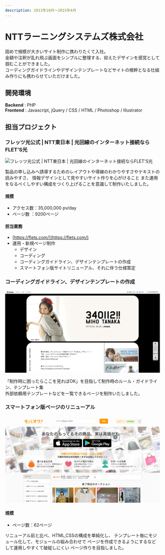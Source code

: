 ```yaml
---
description: 2013年10月～2015年4月
---
```


# NTTラーニングシステムズ株式会社

固めで規模が大きいサイト制作に携わりたくて入社。\
金額や注釈が乱れ飛ぶ画面をシンプルに整理する、抑えたデザインを感覚として掴むことができました。\
コーディングガイドラインやデザインテンプレートなどサイトの根幹となる仕組み作りにも携わらせていただけました。

## 開発環境

**Backend** : PHP\
**Frontend** : Javascript, jQuery / CSS / HTML / Photoshop / Illustrator

## 担当プロジェクト

### フレッツ光公式 | NTT東日本 | 光回線のインターネット接続ならFLET'S光

![フレッツ光公式 | NTT東日本 | 光回線のインターネット接続ならFLET'S光](<../.gitbook/assets/image (23) (1).png>)

製品の申し込みへ誘導するためのレイアウトや導線のわかりやすさやテキストの読みやすさ、 情報デザインとして見やすいサイト作りを心がけること また運用をなるべくしやすい構成をつくり上げることを意識して制作いたしました。

#### 規模

* アクセス数：35,000,000 pv/day
* ページ数 ：9200ページ

#### 担当業務

* [https://flets.com/](https://flets.com/)
* 運用・新規ページ制作
  * デザイン
  * コーディング
  * コーディングガイドライン、デザインテンプレートの作成
  * スマートフォン版サイトリニューアル、それに伴う仕様策定

### コーディングガイドライン、デザインテンプレートの作成

![コーディングガイドライン、デザインテンプレート](<../.gitbook/assets/image (28).png>)

「制作時に困ったらここを見ればOK」を目指して制作時のルール・ガイドライン、テンプレート集\
外部依頼用テンプレートなどを一覧できるページを制作いたしました。

### スマートフォン版ページのリニューアル

![スマートフォン版ページのリニューアル](<../.gitbook/assets/image (23).png>)

#### 規模

* ページ数：62ページ

リニューアル前と比べ、HTML,CSSの構成を単純化し、 テンプレート毎にモジュール化して、モジュールの組み合わせで ページを作成できるようにするなどして運用しやすくて破綻しにくい ページ作りを目指しました。




